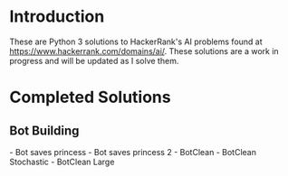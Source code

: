 # Introduction
These are Python 3 solutions to HackerRank's AI problems found at https://www.hackerrank.com/domains/ai/. These solutions are a work in progress and will be updated as I solve them.

# Completed Solutions
<h2>Bot Building</h2>
- Bot saves princess
- Bot saves princess 2
- BotClean
- BotClean Stochastic
- BotClean Large

